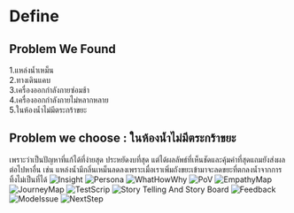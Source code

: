 # Define
## Problem We Found 
1.แหล่งน้ำเหม็น<br>
2.ทางเดินแคบ<br>
3.เครื่องออกกำลังกายซ่อมช้า<br>
4.เครื่องออกกำลังกายไม่หลากหลาย<br>
5.ในห้องน้ำไม่มีตระกร้าขยะ<br>
## Problem we choose : ในห้องน้ำไม่มีตระกร้าขยะ
เพราะว่าเป็นปัญหาที่แก้ได้ที่ง่ายสุด ประหยัดงบที่สุด แต่ได้ผลลัพธ์ที่เห็นชัดและคุ้มค่าที่สุดแถมยังส่งผลต่อไปหาอื่น เช่น แหล่งน้ำมีกลิ่นเหม็นลดลงเพราะเมื่อเราเพิ่มถังขยะเข้ามาจะลดขยะที่ตกลงน้ำจากการทิ้งไม่เป็นที่ได้
![Insight](DT_IMGDATA/Insight.png)
![Persona](DT_IMGDATA/Persona.png)
![WhatHowWhy](DT_IMGDATA/WHW.png)
![PoV](DT_IMGDATA/POV.png)
![EmpathyMap](DT_IMGDATA/EmpathyMap.png)
![JourneyMap](DT_IMGDATA/JourneyMap.png)
![TestScrip](DT_IMGDATA/Script.png)
![Story Telling And Story Board](DT_IMGDATA/StoryTellingAndStoryBoard.png)
![Feedback](DT_IMGDATA/Feedback.png)
![ModeIssue](DT_IMGDATA/ModeIssue.png)
![NextStep](DT_IMGDATA/NextStep.png)
